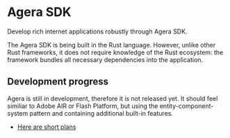 # Agera SDK

Develop rich internet applications robustly through Agera SDK.

The Agera SDK is being built in the Rust language. However, unlike other Rust frameworks, it does not require knowledge of the Rust ecosystem: the framework bundles all necessary dependencies into the application.

## Development progress

Agera is still in development, therefore it is not released yet. It should feel similiar to Adobe AIR or Flash Platform, but using the entity-component-system pattern and containing additional built-in features.

- [Here are short plans](docs/plans.md)